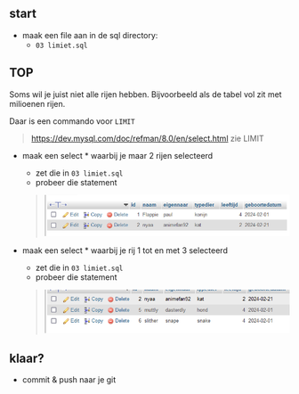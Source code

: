 
## start


- maak een file aan in de sql directory:
    - `03 limiet.sql`

## TOP

Soms wil je juist niet alle rijen hebben. Bijvoorbeeld als de tabel vol zit met milioenen rijen.

Daar is een commando voor `LIMIT`
> https://dev.mysql.com/doc/refman/8.0/en/select.html zie LIMIT

- maak een select * waarbij je maar 2 rijen selecteerd
    - zet die in `03 limiet.sql`
    - probeer die statement
    > ![](img/limit2.PNG)

- maak een select * waarbij je rij 1 tot en met 3 selecteerd
    - zet die in `03 limiet.sql`
    - probeer die statement
    > ![](img/limitselect.PNG)

## klaar?

- commit & push naar je git
            